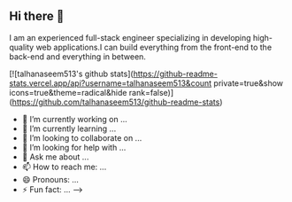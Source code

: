 ## Hi there 👋
I am an experienced full-stack engineer specializing in developing high-quality web applications.I can build everything from the front-end to the back-end and everything in between.
<!--
**talhanaseem513/talhanaseem513** is a ✨ _special_ ✨ repository because its `README.md` (this file) appears on your GitHub profile.

Here are some ideas to get you started:
<!-- GitHub stats from https://github.com/talhanaseem513/github-readme-stats -->
[![talhanaseem513's github stats](https://github-readme-stats.vercel.app/api?username=talhanaseem513&count private=true&show icons=true&theme=radical&hide rank=false)]
(https://github.com/talhanaseem513/github-readme-stats)
- 🔭 I’m currently working on ...
- 🌱 I’m currently learning ...
- 👯 I’m looking to collaborate on ...
- 🤔 I’m looking for help with ...
- 💬 Ask me about ...
- 📫 How to reach me: ...
- 😄 Pronouns: ...
- ⚡ Fun fact: ...
-->
